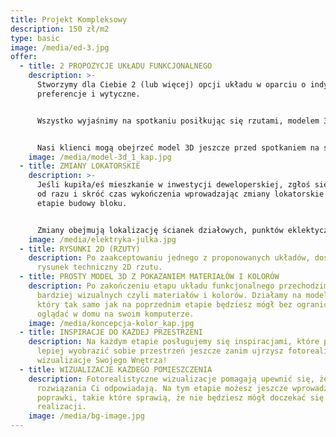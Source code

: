 ```yaml
---
title: Projekt Kompleksowy
description: 150 zł/m2
type: basic
image: /media/ed-3.jpg
offer:
  - title: 2 PROPOZYCJE UKŁADU FUNKCJONALNEGO
    description: >-
      Stworzymy dla Ciebie 2 (lub więcej) opcji układu w oparciu o indywidualne
      preferencje i wytyczne.


      Wszystko wyjaśnimy na spotkaniu posiłkując się rzutami, modelem 3D i inspiracjami.


      Nasi klienci mogą obejrzeć model 3D jeszcze przed spotkaniem na swoim komputerze w przeglądarce, nie instalując żadnego oprogramowania!
    image: /media/model-3d_1_kap.jpg
  - title: ZMIANY LOKATORSKIE
    description: >-
      Jeśli kupiła/eś mieszkanie w inwestycji deweloperskiej, zgłoś się do nas
      od razu i skróć czas wykończenia wprowadzając zmiany lokatorskie już na
      etapie budowy bloku.


      Zmiany obejmują lokalizację ścianek działowych, punktów eklektycznych i podłączeń wodno-kanalizacyjnych.
    image: /media/elektryka-julka.jpg
  - title: RYSUNKI 2D (RZUTY)
    description: Po zaakceptowaniu jednego z proponowanych układów, dostaniesz
      rysunek techniczny 2D rzutu.
  - title: PROSTY MODEL 3D Z POKAZANIEM MATERIAŁÓW I KOLORÓW
    description: Po zakończeniu etapu układu funkcjonalnego przechodzimy do kwestii
      bardziej wizualnych czyli materiałów i kolorów. Działamy na modelu 3D,
      który tak samo jak na poprzednim etapie będziesz mógł bez ograniczeń
      oglądać w domu na swoim komputerze.
    image: /media/koncepcja-kolor_kap.jpg
  - title: INSPIRACJE DO KAŻDEJ PRZESTRZENI
    description: Na każdym etapie posługujemy się inspiracjami, które pozwolą ci
      lepiej wyobrazić sobie przestrzeń jeszcze zanim ujrzysz fotorealistyczne
      wizualizacje Swojego Wnętrza!
  - title: WIZUALIZACJE KAŻDEGO POMIESZCZENIA
    description: Fotorealistyczne wizualizacje pomagają upewnić się, że wybrane
      rozwiązania Ci odpowiadają. Na tym etapie możesz jeszcze wprowadzić
      poprawki, takie które sprawią, że nie będziesz mógł doczekać się końca
      realizacji.
    image: /media/bg-image.jpg
---
```

